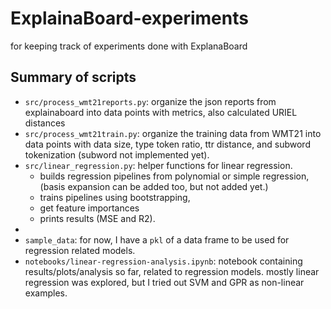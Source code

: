 # ExplainaBoard-experiments
for keeping track of experiments done with ExplanaBoard

## Summary of scripts
- `src/process_wmt21reports.py`: organize the json reports from explainaboard into data points with metrics, also calculated URIEL distances
- `src/process_wmt21train.py`: organize the training data from WMT21 into data points with data size, type token ratio, ttr distance, and subword tokenization (subword not implemented yet).
- `src/linear_regression.py`: helper functions for linear regression. 
    - builds regression pipelines from polynomial or simple regression, (basis expansion can be added too, but not added yet.)
    - trains pipelines using bootstrapping, 
    - get feature importances
    - prints results (MSE and R2).
- 
- `sample_data`: for now, I have a `pkl` of a data frame to be used for regression related models.
- `notebooks/linear-regression-analysis.ipynb`: notebook containing results/plots/analysis so far, related to regression models. mostly linear regression was explored, but I tried out SVM and GPR as non-linear examples.